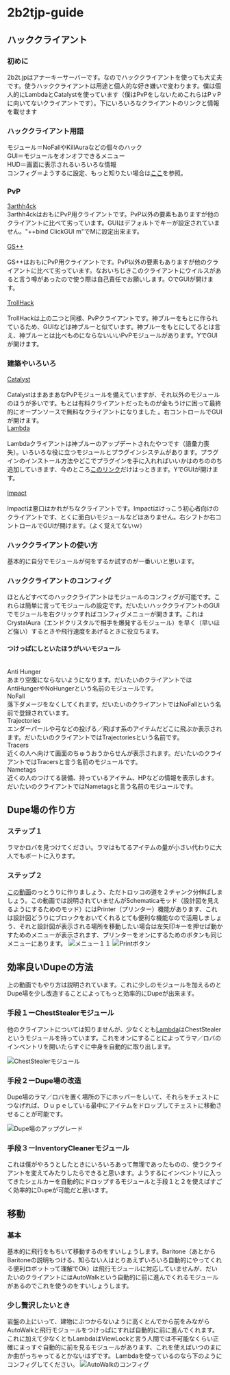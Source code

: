 # 2b2tjp-guide

## ハッククライアント

### 初めに
2b2t.jpはアナーキーサーバーです。なのでハッククライアントを使っても大丈夫です。使うハッククライアントは用途と個人的な好き嫌いで変わります。僕は個人的にLambdaとCatalystを使っています（僕はPvPをしないためこれらはPｖPに向いてないクライアントです）。下にいろいろなクライアントのリンクと情報を載せます

### ハッククライアント用語
モジュール＝NoFallやKillAuraなどの個々のハック<br/>
GUI＝モジュールをオンオフできるメニュー<br/>
HUD＝画面に表示されるいろいろな情報<br/>
コンフィグ＝ようするに設定、もっと知りたい場合は[ここ](https://github.com/MrWalper/2b2tjp-guide#%E3%83%8F%E3%83%83%E3%82%AF%E3%82%AF%E3%83%A9%E3%82%A4%E3%82%A2%E3%83%B3%E3%83%88%E3%81%AE%E3%82%B3%E3%83%B3%E3%83%95%E3%82%A3%E3%82%B0)を参照。<br/>

### PvP
[3arthh4ck](https://github.com/colorblindness/3arthh4ck/releases)<br/>
3arthh4ckはおもにPvP用クライアントです。PvP以外の要素もありますが他のクライアントに比べて劣っています。GUIはデフォルトでキーが設定されていません。"++bind ClickGUI m"でMに設定出来ます。
<br/>  
[GS++](https://github.com/TechAle/gsplusplus)<br/>  
GS++はおもにPvP用クライアントです。PvP以外の要素もありますが他のクライアントに比べて劣っています。なおいちじきこのクライアントにウイルスがあると言う噂があったので使う際は自己責任でお願いします。OでGUIが開けます。
<br/>  
[TrollHack](https://github.com/Luna5ama/TrollHack/releases)<br/>  
TrollHackは上の二つと同様、PvPクライアントです。神ブルーをもとに作られているため、GUIなどは神ブルーと似ています。神ブルーをもとにしてるとは言え、神ブルーとは比べものにならないいいPvPモジュールがあります。YでGUIが開けます。

### 建築やいろいろ
[Catalyst](https://github.com/Pr3roxDLC/Catalyst)<br/>  
CatalystはまあまあなPvPモジュールを備えていますが、それ以外のモジュールのほうが多いです。もとは有料クライアントだったものが金もうけに困って最終的にオープンソースで無料なクライアントになりました 。右コントロールでGUIが開けます。
<br/> 
[Lambda](https://github.com/lambda-client/lambda)<br/>  
Lambdaクライアントは神ブルーのアップデートされたやつです（語彙力喪失）。いろいろな役に立つモジュールとプラグインシステムがあります。プラグインのインストール方法やどこでプラグインを手に入れればいいかはのちののち追加していきます、今のところ[このリンク](https://github.com/lambda-plugins/)だけはっときます。YでGUIが開けます。
<br/>  
[Impact](https://impactclient.net/)<br/>  
Impactは悪口はかれがちなクライアントです。Impactはけっこう初心者向けのクライアントです、とくに面白いモジュールなどはありません。右シフトか右コントロールでGUIが開けます。（よく覚えてないｗ）
<br/>  

### ハッククライアントの使い方
基本的に自分でモジュールが何をするか試すのが一番いいと思います。

### ハッククライアントのコンフィグ
ほとんどすべてのハッククライアントはモジュールのコンフィグが可能です。これらは簡単に言ってモジュールの設定です。だいたいハッククライアントのGUIでモジュールを右クリックすればコンフィグメニューが開きます。これはCrystalAura（エンドクリスタルで相手を爆発するモジュール）を早く（早いほど強い）するときや飛行速度をあげるときに役立ちます。

#### つけっぱにしといたほうがいいモジュール

<br/>  
Anti Hunger<br/>  
あまり空腹にならないようになります。だいたいのクライアントではAntiHungerやNoHungerという名前のモジュールです。
<br/>  
NoFall<br/>  
落下ダメージをなくしてくれます。だいたいのクライアントではNoFallという名前で登録されています。
<br/>  
Trajectories<br/>  
エンダーパールや弓などの投げる／飛ばす系のアイテムだどこに飛ぶか表示されます。だいたいのクライアントではTrajectoriesという名前です。
<br/>  
Tracers<br/> 
近くの人へ向けて画面のちゅうおうからせんが表示されます。だいたいのクライアントではTracersと言う名前のモジュールです。
<br/> 
Nametags<br/> 
近くの人のつけてる装備、持っているアイテム、HPなどの情報を表示します。だいたいのクライアントではNametagsと言う名前のモジュールです。
<br/> 

## Dupe場の作り方

### ステップ１
ラマかロバを見つけてください。ラマはもてるアイテムの量が小さい代わりに大人でもボートに入ります。

### ステップ２
[この動画](https://www.youtube.com/watch?v=MouVsKbeDMo&t=287s)のっとうりに作りましょう、ただトロッコの道を２チャンク分伸ばしましょう。この動画では説明されていませんがSchematicaモッド（設計図を見えるようにするためのモッド）にはPrinter（プリンター）機能があります、これは設計図どうりにブロックをおいてくれるとても便利な機能なので活用しましょう、それと設計図が表示される場所を移動したい場合は左矢印キーを押せば動かすためのメニューが表示されます、プリンターをオンにするためのボタンも同じメニューにあります。
<img src="images\menu1.png" alt="メニュー１１"><img>
<img src="images\button1.png" alt="Printボタン"><img>


## 効率良いDupeの方法
上の動画でもやり方は説明されています。これに少しのモジュールを加えるのとDupe場を少し改造することによってもっと効率的にDupeが出来ます。

### 手段１ーChestStealerモジュール
他のクライアントについては知りませんが、少なくとも[Lambda](https://github.com/lambda-client/lambda)はChestStealerというモジュールを持っています。これをオンにすることによってラマ／ロバのインベントリを開いたらすぐに中身を自動的に取り出します。

<img src="images\chestStealer.png" alt="ChestStealerモジュール"><img>

### 手段２ーDupe場の改造
Dupe場のラマ／ロバを置く場所の下にホッパーをしいて、それらをチェストにつなげれば、Ｄｕｐｅしている最中にアイテムをドロップしてチェストに移動させることが可能です。

<img src="images\dupeUpgrade.png" alt="Dupe場のアップグレード"><img>

### 手段３ーInventoryCleanerモジュール
これは僕がやろうとしたときにいろいろあって無理であったものの、使うクライアントを変えてみたりしたらできると思います。ようするにインベントリに入ってきたシェルカーを自動的にドロップするモジュールと手段１と２を使えばすごく効率的にDupeが可能だと思います。

## 移動

### 基本
基本的に飛行をもちいて移動するのをすいしょうします。Baritone（あとからBaritoneの説明もつける、知らない人はとりあえずいろいろ自動的にやってくれる便利ロボットって理解でOk）は飛行モジュールに対応していませんが、だいたいのクライアントにはAutoWalkという自動的に前に進んでくれるモジュールがあるのでこれを使うのをすいしょうします。

### 少し贅沢したいとき
岩盤の上にいって、建物にぶつからないように高くとんでから前をみながらAutoWalkと飛行モジュールをつけっぱにすれば自動的に前に進んでくれます。これに加えて少なくともLambdaはViewLockと言う人間では不可能なくらい正確にまっすぐ自動的に前を見るモジュールがあります、これを使えばいつのまにか曲がっちゃってるとかないはずです。
Lambdaを使っているのなら下のようにコンフィグしてください。
<img src="images\autoWalk.png" alt="AutoWalkのコンフィグ"><img>

